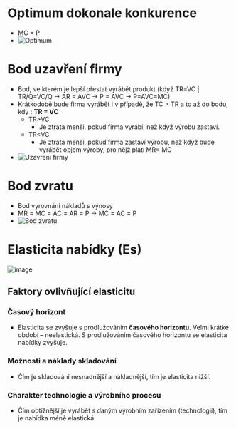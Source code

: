 # Optimum dokonale konkurence
* MC = P
* ![Optimum](/images/ndk.PNG)

# Bod uzavření firmy
* Bod, ve kterém je lepší přestat vyrábět produkt (když TR=VC | TR/Q=VC/Q -> AR = AVC -> P = AVC -> P=AVC=MC)
* Krátkodobě bude firma vyrábět i v případě, že TC > TR a to až do bodu, kdy : **TR = VC**
  * TR>VC 
    * Je ztráta menší, pokud firma vyrábí, než když výrobu zastaví.
  * TR<VC 
    * Je ztráta menší, pokud firma zastaví výrobu, než když bude vyrábět objem výroby, pro nějž platí MR= MC
* ![Uzavreni firmy](/images/buf.PNG)
          
# Bod zvratu
* Bod vyrovnání nákladů s výnosy
* MR = MC = AC = AR = P -> MC = AC = P
* ![Bod zvratu](/images/bz.PNG)

# Elasticita nabídky (Es)
![image](https://user-images.githubusercontent.com/56109982/144655172-577721f1-4c74-4651-bbd1-3e87d7bf7da7.png)
## Faktory ovlivňující elasticitu
### Časový horizont
* Elasticita se zvyšuje s prodlužováním **časového horizontu**. Velmi krátké období – neelastická. S prodlužováním časového horizontu se elasticita nabídky zvyšuje.
### Možnosti a náklady skladování
* Čím je skladování nesnadnější a nákladnější, tím je elasticita nižší.
### Charakter technologie a výrobního procesu 
* Čím obtížnější je vyrábět s daným výrobním zařízením (technologií), tím je nabídka méně elastická.
